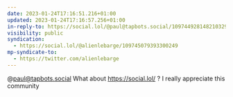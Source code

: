 ```yaml
---
date: 2023-01-24T17:16:51.216+01:00
updated: 2023-01-24T17:16:57.256+01:00
in-reply-to: https://social.lol/@paul@tapbots.social/109744928148210329
visibility: public
syndication:
  - https://social.lol/@alienlebarge/109745079393300249
mp-syndicate-to:
  - https://twitter.com/alienlebarge
---
```

@paul@tapbots.social What about https://social.lol/ ?
I really appreciate this community

